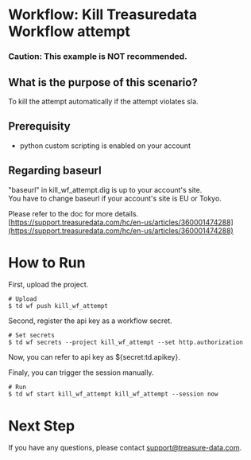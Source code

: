 # Workflow: Kill Treasuredata Workflow attempt

### Caution: This example is NOT recommended.

## What is the purpose of this scenario?
To kill the attempt automatically if the attempt violates sla.

## Prerequisity
- python custom scripting is enabled on your account

## Regarding baseurl
"baseurl" in kill_wf_attempt.dig is up to your account's site.  
You have to change baseurl if your account's site is EU or Tokyo.

Please refer to the doc for more details.  
[https://support.treasuredata.com/hc/en-us/articles/360001474288](https://support.treasuredata.com/hc/en-us/articles/360001474288)

# How to Run
First, upload the project.

    # Upload
    $ td wf push kill_wf_attempt

Second, register the api key as a workflow secret.

    # Set secrets
    $ td wf secrets --project kill_wf_attempt --set http.authorization

Now, you can refer to api key as ${secret:td.apikey}.

Finaly, you can trigger the session manually.

    # Run
    $ td wf start kill_wf_attempt kill_wf_attempt --session now

# Next Step

If you have any questions, please contact [support@treasure-data.com](support@treasure-data.com).